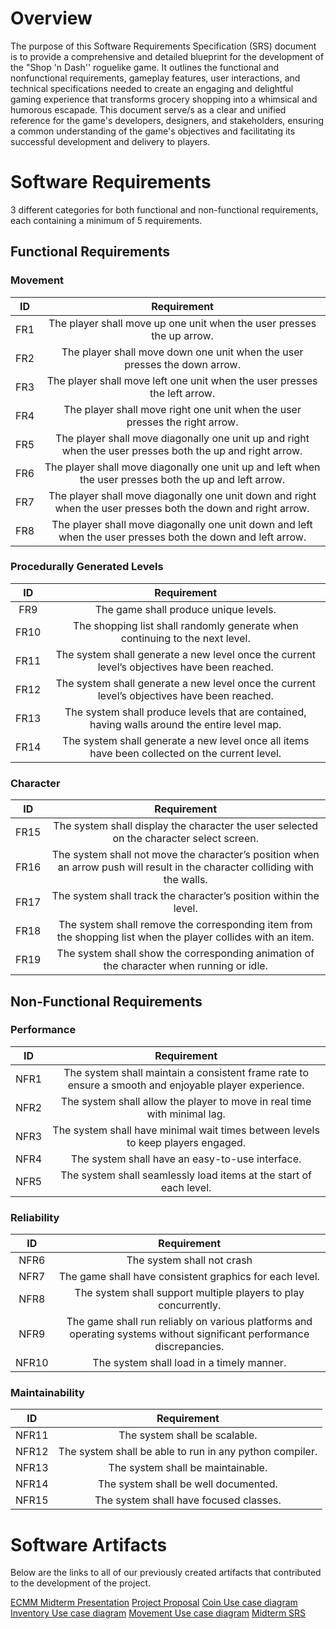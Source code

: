  # Overview

The purpose of this Software Requirements Specification (SRS) document is to provide a comprehensive and detailed blueprint for the development of the "Shop 'n Dash'' roguelike game. It outlines the functional and nonfunctional requirements, gameplay features, user interactions, and technical specifications needed to create an engaging and delightful gaming experience that transforms grocery shopping into a whimsical and humorous escapade. This document serve/s as a clear and unified reference for the game's developers, designers, and stakeholders, ensuring a common understanding of the game's objectives and facilitating its successful development and delivery to players.
 
# Software Requirements
 
3 different categories for both functional and non-functional requirements, each containing a minimum of 5 requirements.
 
## Functional Requirements
 
### Movement 
 
| ID  | Requirement     | 
| :-------------: | :----------: | 
| FR1 | The player shall move up one unit when the user presses the up arrow. | 
| FR2 | The player shall move down one unit when the user presses the down arrow. | 
| FR3 | The player shall move left one unit when the user presses the left arrow. | 
| FR4 | The player shall move right one unit when the user presses the right arrow. |
| FR5 | The player shall move diagonally one unit up and right when the user presses both the up and right arrow. |
| FR6 | The player shall move diagonally one unit up and left when the user presses both the up and left arrow. |
| FR7 | The player shall move diagonally one unit down and right when the user presses both the down and right arrow. |
| FR8 | The player shall move diagonally one unit down and left when the user presses both the down and left arrow. |
 
### Procedurally Generated Levels
 
| ID  | Requirement     | 
| :-------------: | :----------: |
| FR9 | The game shall produce unique levels. | 
| FR10 | The shopping list shall randomly generate when continuing to the next level. | 
| FR11 | The system shall generate a new level once the current level’s objectives have been reached. | 
| FR12 | The system shall generate a new level once the current level’s objectives have been reached. |
| FR13 | The system shall produce levels that are contained, having walls around the entire level map. |
| FR14 | The system shall generate a new level once all items have been collected on the current level. |

### Character 
 
| ID  | Requirement     | 
| :-------------: | :----------: | 
| FR15 | The system shall display the character the user selected on the character select screen. | 
| FR16 | The system shall not move the character’s position when an arrow push will result in the character colliding with the walls. | 
| FR17 | The system shall track the character’s position within the level. | 
| FR18 | The system shall remove the corresponding item from the shopping list when the player collides with an item. |
| FR19 | The system shall show the corresponding animation of the character when running or idle. |

## Non-Functional Requirements
 
### Performance
 
| ID  | Requirement     | 
| :-------------: | :----------: | 
| NFR1 | The system shall maintain a consistent frame rate to ensure a smooth and enjoyable player experience. | 
| NFR2 | The system shall allow the player to move in real time with minimal lag. |
| NFR3 | The system shall have minimal wait times between levels to keep players engaged. |
| NFR4 | The system shall have an easy-to-use interface. |
| NFR5 | The system shall seamlessly load items at the start of each level. | 

### Reliability
 
| ID  | Requirement     | 
| :-------------: | :----------: | 
| NFR6 | The system shall not crash | 
| NFR7 | The game shall have consistent graphics for each level. |
| NFR8 | The system shall support multiple players to play concurrently. |
| NFR9 | The game shall run reliably on various platforms and operating systems without significant performance discrepancies. |
| NFR10 | The system shall load in a timely manner. | 

###  Maintainability
 
| ID  | Requirement     | 
| :-------------: | :----------: | 
| NFR11 | The system shall be scalable. | 
| NFR12 | The system shall be able to run in any python compiler. |
| NFR13 | The system shall be maintainable. |
| NFR14 | The system shall be well documented. |
| NFR15 | The system shall have focused classes. | 

 
# Software Artifacts
 
Below are the links to all of our previously created artifacts that contributed to the development of the project.
 
[ECMM Midterm Presentation](https://github.com/malpal64/GVSU-CIS350-ECMM/blob/main/docs/ECMM%20presentation.pdf)
[Project Proposal](https://github.com/malpal64/GVSU-CIS350-ECMM/blob/main/docs/project-proposal.md)
[Coin Use case diagram](https://github.com/malpal64/GVSU-CIS350-ECMM/blob/main/artifacts/Use_case_diagrams/coin_use_case.pdf)
[Inventory Use case diagram](https://github.com/malpal64/GVSU-CIS350-ECMM/blob/main/artifacts/Use_case_diagrams/inventory_use_case.pdf)
[Movement Use case diagram](https://github.com/malpal64/GVSU-CIS350-ECMM/blob/main/artifacts/Use_case_diagrams/movement_use_case.pdf)
[Midterm SRS](https://github.com/malpal64/GVSU-CIS350-ECMM/blob/main/docs/software_requirements_specification.md)
